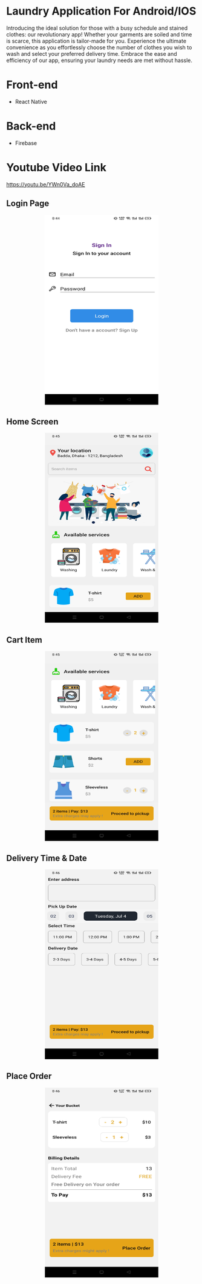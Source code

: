 # Laundry Application For Android/IOS

Introducing the ideal solution for those with a busy schedule and stained clothes: our revolutionary app! Whether your garments are soiled and time is scarce, this application is tailor-made for you. Experience the ultimate convenience as you effortlessly choose the number of clothes you wish to wash and select your preferred delivery time. Embrace the ease and efficiency of our app, ensuring your laundry needs are met without hassle.

# Front-end

- React Native

# Back-end

- Firebase

# Youtube Video Link

https://youtu.be/YWn0Va_doAE

## Login Page

<p align="center">
  <img width="300" height="500" src="https://github.com/hasibulhasannirob/Laundry-app/blob/main/Screenshots/Screenshot_2023-07-28-20-44-42-69_f73b71075b1de7323614b647fe394240.jpg?raw=true">
</p>

## Home Screen

<p align="center">
  <img width="300" height="500" src="https://github.com/hasibulhasannirob/Laundry-app/blob/main/Screenshots/Screenshot_2023-07-28-20-45-10-73_f73b71075b1de7323614b647fe394240.jpg?raw=true">
</p>

## Cart Item

<p align="center">
  <img width="300" height="500" src="https://github.com/hasibulhasannirob/Laundry-app/blob/main/Screenshots/Screenshot_2023-07-28-20-45-48-20_f73b71075b1de7323614b647fe394240.jpg?raw=true">
</p>

## Delivery Time & Date

<p align="center">
  <img width="300" height="500" src="https://github.com/hasibulhasannirob/Laundry-app/blob/main/Screenshots/Screenshot_2023-07-28-20-46-13-59_f73b71075b1de7323614b647fe394240.jpg?raw=true">
</p>

## Place Order

<p align="center">
  <img width="300" height="500" src="https://github.com/hasibulhasannirob/Laundry-app/blob/main/Screenshots/Screenshot_2023-07-28-20-46-29-99_f73b71075b1de7323614b647fe394240.jpg?raw=true">
</p>
